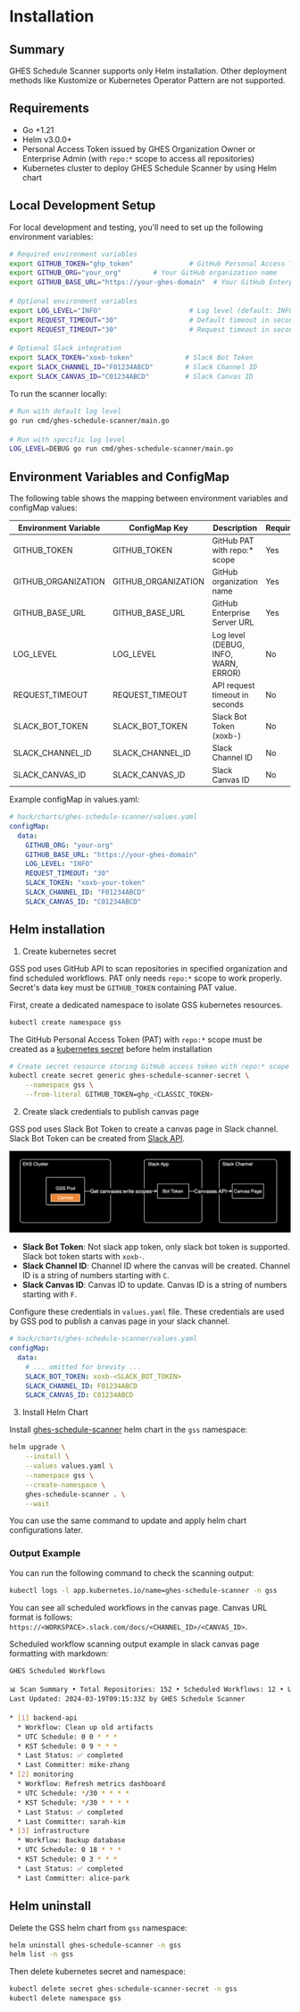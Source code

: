 # Installation

## Summary

GHES Schedule Scanner supports only Helm installation. Other deployment methods like Kustomize or Kubernetes Operator Pattern are not supported.

## Requirements

- Go +1.21
- Helm v3.0.0+
- Personal Access Token issued by GHES Organization Owner or Enterprise Admin (with `repo:*` scope to access all repositories)
- Kubernetes cluster to deploy GHES Schedule Scanner by using Helm chart

## Local Development Setup

For local development and testing, you'll need to set up the following environment variables:

```bash
# Required environment variables
export GITHUB_TOKEN="ghp_token"              # GitHub Personal Access Token with repo:* scope
export GITHUB_ORG="your_org"        # Your GitHub organization name
export GITHUB_BASE_URL="https://your-ghes-domain"  # Your GitHub Enterprise Server URL

# Optional environment variables
export LOG_LEVEL="INFO"                      # Log level (default: INFO)
export REQUEST_TIMEOUT="30"                  # Default timeout in seconds
export REQUEST_TIMEOUT="30"                  # Request timeout in seconds (default: 30)

# Optional Slack integration
export SLACK_TOKEN="xoxb-token"             # Slack Bot Token
export SLACK_CHANNEL_ID="F01234ABCD"        # Slack Channel ID
export SLACK_CANVAS_ID="C01234ABCD"         # Slack Canvas ID
```

To run the scanner locally:

```bash
# Run with default log level
go run cmd/ghes-schedule-scanner/main.go

# Run with specific log level
LOG_LEVEL=DEBUG go run cmd/ghes-schedule-scanner/main.go
```

## Environment Variables and ConfigMap

The following table shows the mapping between environment variables and configMap values:

| Environment Variable   | ConfigMap Key       | Description                                    | Required |
|-----------------------|---------------------|------------------------------------------------|----------|
| GITHUB_TOKEN          | GITHUB_TOKEN        | GitHub PAT with repo:* scope                   | Yes      |
| GITHUB_ORGANIZATION   | GITHUB_ORGANIZATION | GitHub organization name                        | Yes      |
| GITHUB_BASE_URL      | GITHUB_BASE_URL     | GitHub Enterprise Server URL                    | Yes      |
| LOG_LEVEL            | LOG_LEVEL           | Log level (DEBUG, INFO, WARN, ERROR)           | No       |
| REQUEST_TIMEOUT      | REQUEST_TIMEOUT     | API request timeout in seconds                 | No       |
| SLACK_BOT_TOKEN      | SLACK_BOT_TOKEN     | Slack Bot Token (xoxb-)                        | No       |
| SLACK_CHANNEL_ID     | SLACK_CHANNEL_ID    | Slack Channel ID                               | No       |
| SLACK_CANVAS_ID      | SLACK_CANVAS_ID     | Slack Canvas ID                                | No       |

Example configMap in values.yaml:

```yaml
# hack/charts/ghes-schedule-scanner/values.yaml
configMap:
  data:
    GITHUB_ORG: "your-org"
    GITHUB_BASE_URL: "https://your-ghes-domain"
    LOG_LEVEL: "INFO"
    REQUEST_TIMEOUT: "30"
    SLACK_TOKEN: "xoxb-your-token"
    SLACK_CHANNEL_ID: "F01234ABCD"
    SLACK_CANVAS_ID: "C01234ABCD"
```

## Helm installation

1. Create kubernetes secret

GSS pod uses GitHub API to scan repositories in specified organization and find scheduled workflows. PAT only needs `repo:*` scope to work properly. Secret's data key must be `GITHUB_TOKEN` containing PAT value.

First, create a dedicated namespace to isolate GSS kubernetes resources.

```bash
kubectl create namespace gss
```

The GitHub Personal Access Token (PAT) with `repo:*` scope must be created as a [kubernetes secret](https://kubernetes.io/docs/concepts/configuration/secret/) before helm installation

```bash
# Create secret resource storing GitHub access token with repo:* scope
kubectl create secret generic ghes-schedule-scanner-secret \
    --namespace gss \
    --from-literal GITHUB_TOKEN=ghp_<CLASSIC_TOKEN>
```

2. Create slack credentials to publish canvas page

GSS pod uses Slack Bot Token to create a canvas page in Slack channel. Slack Bot Token can be created from [Slack API](https://api.slack.com/apps).

![Canvases API architecture](./assets/images/2.png)

- **Slack Bot Token**: Not slack app token, only slack bot token is supported. Slack bot token starts with `xoxb-`.
- **Slack Channel ID**: Channel ID where the canvas will be created. Channel ID is a string of numbers starting with `C`.
- **Slack Canvas ID**: Canvas ID to update. Canvas ID is a string of numbers starting with `F`.

Configure these credentials in `values.yaml` file. These credentials are used by GSS pod to publish a canvas page in your slack channel.

```yaml
# hack/charts/ghes-schedule-scanner/values.yaml
configMap:
  data:
    # ... omitted for brevity ...
    SLACK_BOT_TOKEN: xoxb-<SLACK_BOT_TOKEN>
    SLACK_CHANNEL_ID: F01234ABCD
    SLACK_CANVAS_ID: C01234ABCD
```

3. Install Helm Chart

Install [ghes-schedule-scanner](https://github.com/younsl/gss/tree/main/hack/charts/ghes-schedule-scanner) helm chart in the `gss` namespace:

```bash
helm upgrade \
    --install \
    --values values.yaml \
    --namespace gss \
    --create-namespace \
    ghes-schedule-scanner . \
    --wait
```

You can use the same command to update and apply helm chart configurations later.

### Output Example

You can run the following command to check the scanning output:

```bash
kubectl logs -l app.kubernetes.io/name=ghes-schedule-scanner -n gss
```

You can see all scheduled workflows in the canvas page. Canvas URL format is follows: `https://<WORKSPACE>.slack.com/docs/<CHANNEL_ID>/<CANVAS_ID>`.

Scheduled workflow scanning output example in slack canvas page formatting with markdown:

```bash
GHES Scheduled Workflows

📊 Scan Summary • Total Repositories: 152 • Scheduled Workflows: 12 • Unknown Committers: 3 
Last Updated: 2024-03-19T09:15:33Z by GHES Schedule Scanner

* [1] backend-api
  * Workflow: Clean up old artifacts
  * UTC Schedule: 0 0 * * *
  * KST Schedule: 0 9 * * *
  * Last Status: ✅ completed
  * Last Committer: mike-zhang
* [2] monitoring
  * Workflow: Refresh metrics dashboard
  * UTC Schedule: */30 * * * *
  * KST Schedule: */30 * * * * 
  * Last Status: ✅ completed
  * Last Committer: sarah-kim
* [3] infrastructure
  * Workflow: Backup database
  * UTC Schedule: 0 18 * * *
  * KST Schedule: 0 3 * * *
  * Last Status: ✅ completed
  * Last Committer: alice-park
```

## Helm uninstall

Delete the GSS helm chart from `gss` namespace:

```bash
helm uninstall ghes-schedule-scanner -n gss
helm list -n gss
```

Then delete kubernetes secret and namespace:

```bash
kubectl delete secret ghes-schedule-scanner-secret -n gss
kubectl delete namespace gss
```
